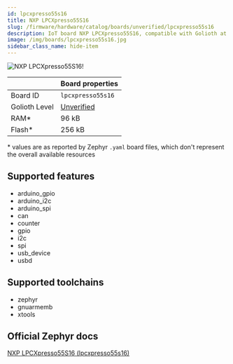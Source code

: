```yaml
---
id: lpcxpresso55s16
title: NXP LPCXpresso55S16
slug: /firmware/hardware/catalog/boards/unverified/lpcxpresso55s16
description: IoT board NXP LPCXpresso55S16, compatible with Golioth at unverified level.
image: /img/boards/lpcxpresso55s16.jpg
sidebar_class_name: hide-item
---
```


[//]: # (This is an auto-generated file, do not edit! Changes to it will be lost upon re-generation)

![NXP LPCXpresso55S16!](/img/boards/lpcxpresso55s16.jpg "NXP LPCXpresso55S16")

|                | Board properties     |
| -------------  | -------------------- |
| Board ID       | `lpcxpresso55s16` |
| Golioth Level  | [Unverified](/firmware/hardware#unverified-boards) |
| RAM*           | 96 kB |
| Flash*         | 256 kB |

\* values are as reported by Zephyr `.yaml` board files, which don't represent the overall available resources



## Supported features

* arduino_gpio
* arduino_i2c
* arduino_spi
* can
* counter
* gpio
* i2c
* spi
* usb_device
* usbd

## Supported toolchains

* zephyr
* gnuarmemb
* xtools

## Official Zephyr docs

[NXP LPCXpresso55S16 (lpcxpresso55s16)](https://docs.zephyrproject.org/latest/boards/nxp/lpcxpresso55s16/doc/index.html)
